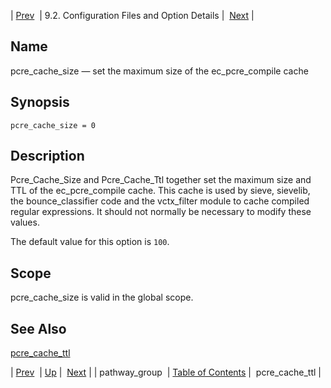 | [Prev](conf.ref.pathway_group)  | 9.2. Configuration Files and Option Details |  [Next](conf.ref.pcre_cache_ttl.php) |

<a name="conf.ref.pcre_cache_size"></a>
## Name

pcre_cache_size — set the maximum size of the ec_pcre_compile cache

## Synopsis

`pcre_cache_size = 0`

<a name="idp10982032"></a>
## Description

Pcre_Cache_Size and Pcre_Cache_Ttl together set the maximum size and TTL of the ec_pcre_compile cache. This cache is used by sieve, sievelib, the bounce_classifier code and the vctx_filter module to cache compiled regular expressions. It should not normally be necessary to modify these values.

The default value for this option is `100`.

<a name="idp10984816"></a>
## Scope

pcre_cache_size is valid in the global scope.

<a name="idp10986464"></a>
## See Also

[pcre_cache_ttl](conf.ref.pcre_cache_ttl "pcre_cache_ttl")

| [Prev](conf.ref.pathway_group)  | [Up](conf.ref.files.php) |  [Next](conf.ref.pcre_cache_ttl.php) |
| pathway_group  | [Table of Contents](index) |  pcre_cache_ttl |
